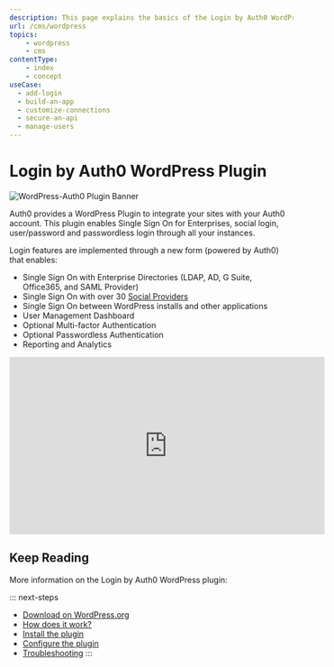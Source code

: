 ```yaml
---
description: This page explains the basics of the Login by Auth0 WordPress plugin.
url: /cms/wordpress
topics:
    - wordpress
    - cms
contentType: 
    - index
    - concept
useCase:
  - add-login
  - build-an-app
  - customize-connections
  - secure-an-api
  - manage-users
---
```

# Login by Auth0 WordPress Plugin

![WordPress-Auth0 Plugin Banner](/media/articles/cms/wordpress/wordpress-plugin-banner.png)

Auth0 provides a WordPress Plugin to integrate your sites with your Auth0 account. This plugin enables Single Sign On for Enterprises, social login, user/password and passwordless login through all your instances.

Login features are implemented through a new form (powered by Auth0) that enables:

- Single Sign On with Enterprise Directories (LDAP, AD, G Suite, Office365, and SAML Provider)
- Single Sign On with over 30 [Social Providers](/identityproviders)
- Single Sign On between WordPress installs and other applications
- User Management Dashboard
- Optional Multi-factor Authentication
- Optional Passwordless Authentication
- Reporting and Analytics

<iframe width="560" height="315" src="https://www.youtube.com/embed/nVYYEJSUrHw" frameborder="0" allow="accelerometer; autoplay; encrypted-media; gyroscope; picture-in-picture" allowfullscreen></iframe>

## Keep Reading

More information on the Login by Auth0 WordPress plugin:

::: next-steps
* [Download on WordPress.org](https://wordpress.org/plugins/auth0/)
* [How does it work?](/cms/wordpress/how-does-it-work)
* [Install the plugin](/cms/wordpress/installation)
* [Configure the plugin](/cms/wordpress/configuration)
* [Troubleshooting](/cms/wordpress/troubleshoot)
:::
